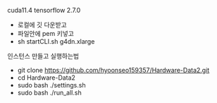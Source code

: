 cuda11.4
tensorflow 2.7.0

- 로컬에 깃 다운받고
- 파일안에 pem 키넣고
- sh startCLI.sh g4dn.xlarge


인스턴스 만들고 실행하는법

- git clone https://github.com/hyoonseo159357/Hardware-Data2.git
- cd Hardware-Data2
- sudo bash ./settings.sh
- sudo bash ./run_all.sh

